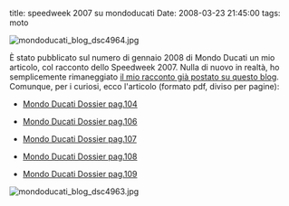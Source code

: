 title: speedweek 2007 su mondoducati
Date: 2008-03-23 21:45:00
tags: moto
 

![mondoducati_blog_dsc4964.jpg](http://aadm.files.wordpress.com/2008/03/mondoducati_blog_dsc4964.jpg)  
  
È stato pubblicato sul numero di gennaio 2008 di Mondo Ducati un mio articolo, col racconto dello Speedweek 2007. Nulla di nuovo in realtà, ho semplicemente rimaneggiato [il mio racconto già postato su questo blog](http://aadm.github.io/2007-08-02-speedweek-2007.html). Comunque, per i curiosi, ecco l'articolo (formato pdf, diviso per pagine):  

  * [Mondo Ducati Dossier pag.104](http://aadm.files.wordpress.com/2008/03/mondoducati_gen08_p104.pdf)

  * [Mondo Ducati Dossier pag.106](http://aadm.files.wordpress.com/2008/03/mondoducati_gen08_p106.pdf)

  * [Mondo Ducati Dossier pag.107](http://aadm.files.wordpress.com/2008/03/mondoducati_gen08_p107.pdf)

  * [Mondo Ducati Dossier pag.108](http://aadm.files.wordpress.com/2008/03/mondoducati_gen08_p108.pdf)

  * [Mondo Ducati Dossier pag.109](http://aadm.files.wordpress.com/2008/03/mondoducati_gen08_p109.pdf)  
  
![mondoducati_blog_dsc4963.jpg](http://aadm.files.wordpress.com/2008/03/mondoducati_blog_dsc4963.jpg)
